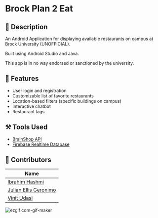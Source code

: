 # Brock Plan 2 Eat

## :vibration_mode: Description

An Android Application for displaying available restaurants on campus at Brock University (UNOFFICIAL). 

Built using Android Studio and Java.

This app is in no way endorsed or sanctioned by the university.

## :camera_flash: Features
- User login and registration
- Customizable list of favorite restaurants
- Location-based filters (specific buildings on campus)
- Interactive chatbot
- Restaurant tags

## :hammer_and_pick: Tools Used
- [BrainShop API](https://brainshop.ai/)
- [Firebase Realtime Database](https://firebase.google.com/docs/database)

## 👥 Contributors
|Name|
|---|
| [Ibrahim Hashmi](https://github.com/ibhashmi) |
| [Julian Ellis Geronimo](https://github.com/Julellisg) |
| [Vinit Udasi](https://github.com/vinitudasi) |


![ezgif com-gif-maker](https://user-images.githubusercontent.com/72248273/213096595-e12d99a3-9f3f-40c0-8d8b-c1e656e9e5ba.gif)

